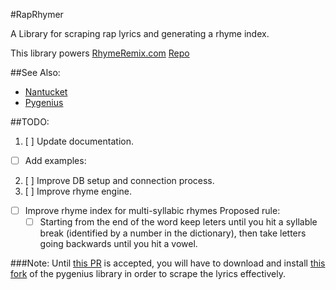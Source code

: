 #RapRhymer

A Library for scraping rap lyrics and generating a rhyme index. 

This library powers [RhymeRemix.com](http://www.rhymeremix.com/) [Repo](https://github.com/mikekaminsky/rhymeremix)

##See Also:
* [Nantucket](https://github.com/DanielleSucher/Nantucket)
* [Pygenius](https://github.com/rouxpz/pygenius)

##TODO:
1. [ ] Update documentation.
  * [ ] Add examples:
2. [ ] Improve DB setup and connection process. 
3. [ ] Improve rhyme engine.
  * [ ] Improve rhyme index for multi-syllabic rhymes Proposed rule:
    * [ ] Starting from the end of the word keep leters until you hit a syllable break (identified by a number in the dictionary), then take letters going backwards until you hit a vowel. 

###Note:
Until [this PR](https://github.com/rouxpz/pygenius/pull/3) is accepted, you will have to download and install [this fork](https://github.com/mikekaminsky/pygenius) of the pygenius library in order to scrape the lyrics effectively.
